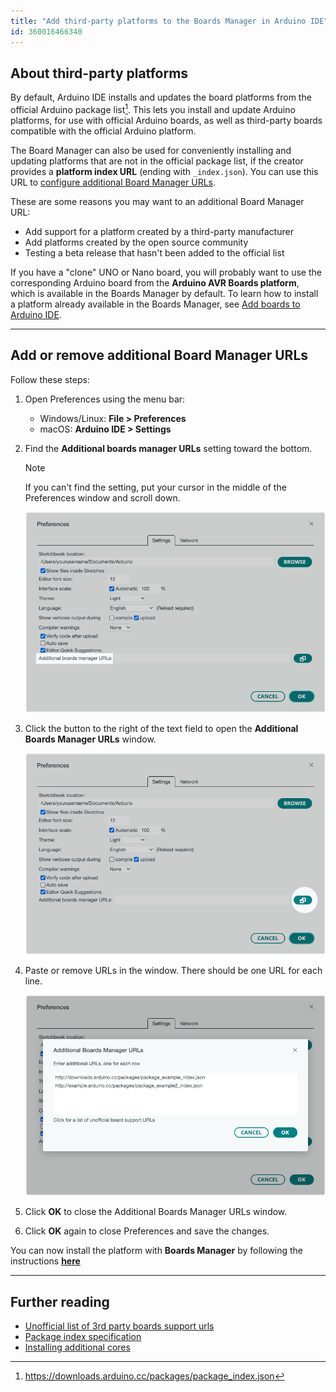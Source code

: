 ```yaml
---
title: "Add third-party platforms to the Boards Manager in Arduino IDE"
id: 360016466340
---
```


## About third-party platforms

By default, Arduino IDE installs and updates the board platforms from the official Arduino package list[^1]. This lets you install and update Arduino platforms, for use with official Arduino boards, as well as third-party boards compatible with the official Arduino platform.

The Board Manager can also be used for conveniently installing and updating platforms that are not in the official package list, if the creator provides a **platform index URL** (ending with `_index.json`). You can use this URL to [configure additional Board Manager URLs](#add-or-remove).

These are some reasons you may want to an additional Board Manager URL:

* Add support for a platform created by a third-party manufacturer
* Add platforms created by the open source community
* Testing a beta release that hasn't been added to the official list

If you have a "clone" UNO or Nano board, you will probably want to use the corresponding Arduino board from the **Arduino AVR Boards platform**, which is available in the Boards Manager by default. To learn how to install a platform already available in the Boards Manager, see [Add boards to Arduino IDE](https://support.arduino.cc/hc/en-us/articles/360016119519-Add-boards-to-Arduino-IDE).

[^1]: <https://downloads.arduino.cc/packages/package_index.json>

---

<a id="add-or-remove"></a>

## Add or remove additional Board Manager URLs

Follow these steps:

1. Open Preferences using the menu bar:

   * Windows/Linux: **File > Preferences**
   * macOS: **Arduino IDE > Settings**

2. Find the **Additional boards manager URLs** setting toward the bottom.

   > [!NOTE]
   > If you can't find the setting, put your cursor in the middle of the Preferences window and scroll down.

   ![Preferences, the text "Additional boards manager URLs" is highlighted.](img/ide2-preferences-board-manager-urls.png)

3. Click the button to the right of the text field to open the **Additional Boards Manager URLs** window.

   ![Preferences, a button with an application window icon is highlighted.](img/ide2-preferences-board-manager-urls-2.png)

4. Paste or remove URLs in the window. There should be one URL for each line.

   ![The Additional Boards Manager URLs window.](img/ide2-preferences-board-manager-urls-3.png)

5. Click **OK** to close the Additional Boards Manager URLs window.

6. Click **OK** again to close Preferences and save the changes.

You can now install the platform with **Boards Manager** by following the instructions [**here**](https://docs.arduino.cc/software/ide-v2/tutorials/ide-v2-board-manager)

---

## Further reading

* [Unofficial list of 3rd party boards support urls](https://github.com/arduino/Arduino/wiki/Unofficial-list-of-3rd-party-boards-support-urls)
* [Package index specification](https://arduino.github.io/arduino-cli/0.32/package_index_json-specification/)
* [Installing additional cores](https://docs.arduino.cc/learn/starting-guide/cores)
